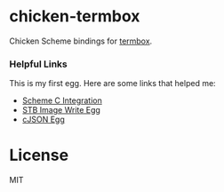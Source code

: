# chicken-termbox

Chicken Scheme bindings for [termbox](https://github.com/nsf/termbox).


### Helpful Links

This is my first egg.
Here are some links that helped me:

- [Scheme C Integration](https://www.more-magic.net/posts/scheme-c-integration.html)
- [STB Image Write Egg](https://code.call-cc.org/cgi-bin/gitweb.cgi?p=eggs-5-latest.git;a=tree;f=stb-image-write/0.3;h=fb997741cb8bf18c350823f7161bf7f8db8002cd;hb=HEAD)
- [cJSON Egg](https://code.call-cc.org/cgi-bin/gitweb.cgi?p=eggs-5-latest.git;a=tree;f=cjson/5.0.3;h=8d04f10ccd8b520990412a249e80d589ac2987f0;hb=HEAD)

# License

MIT

